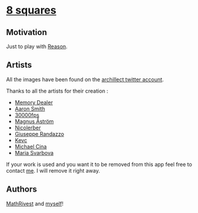 # [8 squares](https://guillaumesalles.github.io/8-squares)

## Motivation

Just to play with [Reason](https://reasonml.github.io/).

## Artists

All the images have been found on the [archillect twitter account](https://twitter.com/archillect).

Thanks to all the artists for their creation :

- [Memory Dealer](http://memory-dealer.tumblr.com/post/159603930761/e-n-t-r-o-p-y)
- [Aaron Smith](https://www.pinterest.ca/pin/355714070559138155/)
- [30000fps](http://30000fps.com/post/158237586643)
- [Magnus Åström](http://magastrom.tumblr.com/post/140564618950)
- [Nicolerber](http://nicolereber.tumblr.com/post/112994588207)
- [Giuseppe Randazzo](http://design-milk.com/stone-fields-by-giuseppe-randazzo/)
- [Kevc](http://kevc.tumblr.com/post/159115819074)
- [Michael Cina](https://www.theghostlystore.com/collections/art/products/michael-cina-biolumin-v-1#prettyPhoto)
- [Maria Svarbova](http://www.mariasvarbova.com/swimmingpool-gnkl)

If your work is used and you want it to be removed from this app feel free to contact [me](https://twitter.com/guillaume_slls). I will remove it right away.

## Authors

[MathRivest](https://github.com/MathRivest) and [myself](https://twitter.com/guillaume_slls)!
